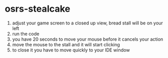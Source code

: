 # osrs-stealcake
1. adjust your game screen to a closed up view, bread stall will be on your left
2. run the code
3. you have 20 seconds to move your mouse before it cancels your action
4. move the mouse to the stall and it will start clicking
5. to close it you have to move quickly to your IDE window 
